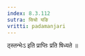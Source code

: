```yaml
---
index: 8.3.112
sutra: सिचो यङि
vritti: padamanjari
---
```


 ठ्स्तन्भेःऽ इति प्राप्तिः प्रति षिध्यते ॥